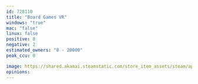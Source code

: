 ```yaml
---
id: 728110
title: "Board Games VR"
windows: "true"
mac: "false"
linux: false
positive: 8
negative: 2
estimated_owners: "0 - 20000"
peak_ccu: 0

image: https://shared.akamai.steamstatic.com/store_item_assets/steam/apps/728110/header.jpg?t=1645441431
opinions:
---
```

